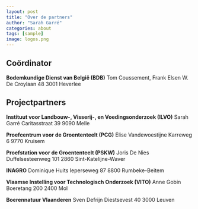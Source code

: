 ```yaml
---
layout: post
title: "Over de partners"
author: "Sarah Garré"
categories: about
tags: [sample]
image: logos.png
---
```


## Coördinator
**Bodemkundige Dienst van België (BDB)**
Tom Coussement, Frank Elsen
W. De Croylaan 48
3001 Heverlee

## Projectpartners
**Instituut voor Landbouw-, Visserij-, en Voedingsonderzoek (ILVO)**
Sarah Garré
Caritasstraat 39
9090 Melle

**Proefcentrum voor de Groententeelt (PCG)**
Elise Vandewoestijne 
Karreweg 6
9770 Kruisem

**Proefstation voor de Groententeelt (PSKW)**
Joris De Nies
Duffelsesteenweg 101
2860 Sint-Katelijne-Waver

**INAGRO**
Dominique Huits
Ieperseweg 87 
8800 Rumbeke-Beitem

**Vlaamse Instelling voor Technologisch Onderzoek (VITO)**
Anne Gobin
Boeretang 200
2400 Mol

**Boerennatuur Vlaanderen**
Sven Defrijn
Diestsevest 40
3000 Leuven
